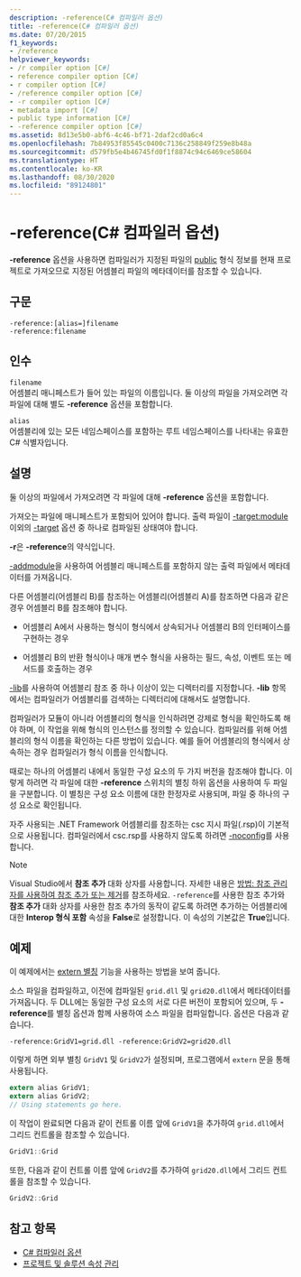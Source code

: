 ```yaml
---
description: -reference(C# 컴파일러 옵션)
title: -reference(C# 컴파일러 옵션)
ms.date: 07/20/2015
f1_keywords:
- /reference
helpviewer_keywords:
- /r compiler option [C#]
- reference compiler option [C#]
- r compiler option [C#]
- /reference compiler option [C#]
- -r compiler option [C#]
- metadata import [C#]
- public type information [C#]
- -reference compiler option [C#]
ms.assetid: 8d13e5b0-abf6-4c46-bf71-2daf2cd0a6c4
ms.openlocfilehash: 7b84953f85545c0400c7136c258849f259e8b48a
ms.sourcegitcommit: d579fb5e4b46745fd0f1f8874c94c6469ce58604
ms.translationtype: HT
ms.contentlocale: ko-KR
ms.lasthandoff: 08/30/2020
ms.locfileid: "89124801"
---
```

# <a name="-reference-c-compiler-options"></a>-reference(C# 컴파일러 옵션)
**-reference** 옵션을 사용하면 컴파일러가 지정된 파일의 [public](../keywords/public.md) 형식 정보를 현재 프로젝트로 가져오므로 지정된 어셈블리 파일의 메타데이터를 참조할 수 있습니다.  
  
## <a name="syntax"></a>구문  
  
```console  
-reference:[alias=]filename  
-reference:filename  
```  
  
## <a name="arguments"></a>인수  
 `filename`  
 어셈블리 매니페스트가 들어 있는 파일의 이름입니다. 둘 이상의 파일을 가져오려면 각 파일에 대해 별도 **-reference** 옵션을 포함합니다.  
  
 `alias`  
 어셈블리에 있는 모든 네임스페이스를 포함하는 루트 네임스페이스를 나타내는 유효한 C# 식별자입니다.  
  
## <a name="remarks"></a>설명  
 둘 이상의 파일에서 가져오려면 각 파일에 대해 **-reference** 옵션을 포함합니다.  
  
 가져오는 파일에 매니페스트가 포함되어 있어야 합니다. 출력 파일이 [-target:module](./target-module-compiler-option.md) 이외의 [-target](./target-compiler-option.md) 옵션 중 하나로 컴파일된 상태여야 합니다.  
  
 **-r**은 **-reference**의 약식입니다.  
  
 [-addmodule](./addmodule-compiler-option.md)을 사용하여 어셈블리 매니페스트를 포함하지 않는 출력 파일에서 메타데이터를 가져옵니다.  
  
 다른 어셈블리(어셈블리 B)를 참조하는 어셈블리(어셈블리 A)를 참조하면 다음과 같은 경우 어셈블리 B를 참조해야 합니다.  
  
- 어셈블리 A에서 사용하는 형식이 형식에서 상속되거나 어셈블리 B의 인터페이스를 구현하는 경우  
  
- 어셈블리 B의 반환 형식이나 매개 변수 형식을 사용하는 필드, 속성, 이벤트 또는 메서드를 호출하는 경우  
  
 [-lib](./lib-compiler-option.md)를 사용하여 어셈블리 참조 중 하나 이상이 있는 디렉터리를 지정합니다. **-lib** 항목에서는 컴파일러가 어셈블리를 검색하는 디렉터리에 대해서도 설명합니다.  
  
 컴파일러가 모듈이 아니라 어셈블리의 형식을 인식하려면 강제로 형식을 확인하도록 해야 하며, 이 작업을 위해 형식의 인스턴스를 정의할 수 있습니다. 컴파일러를 위해 어셈블리의 형식 이름을 확인하는 다른 방법이 있습니다. 예를 들어 어셈블리의 형식에서 상속하는 경우 컴파일러가 형식 이름을 인식합니다.  
  
 때로는 하나의 어셈블리 내에서 동일한 구성 요소의 두 가지 버전을 참조해야 합니다. 이렇게 하려면 각 파일에 대한 **-reference** 스위치의 별칭 하위 옵션을 사용하여 두 파일을 구분합니다. 이 별칭은 구성 요소 이름에 대한 한정자로 사용되며, 파일 중 하나의 구성 요소로 확인됩니다.  
  
 자주 사용되는 .NET Framework 어셈블리를 참조하는 csc 지시 파일(.rsp)이 기본적으로 사용됩니다. 컴파일러에서 csc.rsp를 사용하지 않도록 하려면 [-noconfig](./noconfig-compiler-option.md)를 사용합니다.  
  
> [!NOTE]
> Visual Studio에서 **참조 추가** 대화 상자를 사용합니다. 자세한 내용은 [방법: 참조 관리자를 사용하여 참조 추가 또는 제거](/visualstudio/ide/how-to-add-or-remove-references-by-using-the-reference-manager)를 참조하세요. `-reference`를 사용한 참조 추가와 **참조 추가** 대화 상자를 사용한 참조 추가의 동작이 같도록 하려면 추가하는 어셈블리에 대한 **Interop 형식 포함** 속성을 **False**로 설정합니다. 이 속성의 기본값은 **True**입니다.  
  
## <a name="example"></a>예제  
 이 예제에서는 [extern 별칭](../keywords/extern-alias.md) 기능을 사용하는 방법을 보여 줍니다.  
  
 소스 파일을 컴파일하고, 이전에 컴파일된 `grid.dll` 및 `grid20.dll`에서 메타데이터를 가져옵니다. 두 DLL에는 동일한 구성 요소의 서로 다른 버전이 포함되어 있으며, 두 **-reference**를 별칭 옵션과 함께 사용하여 소스 파일을 컴파일합니다. 옵션은 다음과 같습니다.  

```console
-reference:GridV1=grid.dll -reference:GridV2=grid20.dll  
```
  
 이렇게 하면 외부 별칭 `GridV1` 및 `GridV2`가 설정되며, 프로그램에서 `extern` 문을 통해 사용됩니다.  
  
```csharp  
extern alias GridV1;  
extern alias GridV2;  
// Using statements go here.  
```  
  
 이 작업이 완료되면 다음과 같이 컨트롤 이름 앞에 `GridV1`을 추가하여 `grid.dll`에서 그리드 컨트롤을 참조할 수 있습니다.  
  
```csharp  
GridV1::Grid  
```  
  
 또한, 다음과 같이 컨트롤 이름 앞에 `GridV2`를 추가하여 `grid20.dll`에서 그리드 컨트롤을 참조할 수 있습니다.  
  
```csharp  
GridV2::Grid
```  
  
## <a name="see-also"></a>참고 항목

- [C# 컴파일러 옵션](./index.md)
- [프로젝트 및 솔루션 속성 관리](/visualstudio/ide/managing-project-and-solution-properties)
